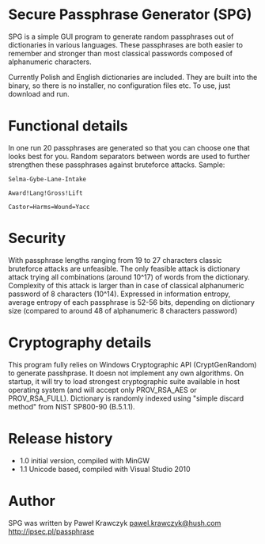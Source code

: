 ﻿
# Secure Passphrase Generator (SPG)

SPG is a simple GUI program to generate random passphrases out of dictionaries in various languages. These passphrases are both easier to remember and stronger than most classical passwords composed of alphanumeric characters.

Currently Polish and English dictionaries are included. They are built into the binary, so there is no installer, no configuration files etc. To use, just download and run.

# Functional details

In one run 20 passphrases are generated so that you can choose one that looks best for you. Random separators between words are used to further strengthen these passphrases against bruteforce attacks. Sample:

`Selma-Gybe-Lane-Intake`

`Award!Lang!Gross!Lift`

`Castor=Harms=Wound=Yacc`

# Security

With passphrase lengths ranging from 19 to 27 characters classic bruteforce attacks are unfeasible. The only feasible attack is dictionary attack trying all combinations (around 10^17) of words from the dictionary. Complexity of this attack is larger than in case of classical alphanumeric password of 8 characters (10^14). Expressed in information entropy, average entropy of each passphrase is 52-56 bits, depending on dictionary size (compared to around 48 of alphanumeric 8 characters password)

# Cryptography details

This program fully relies on Windows Cryptographic API (CryptGenRandom) to generate passhprase. It doesn not implement any own algorithms. On startup, it will try to load strongest cryptographic suite available in host operating system (and will accept only PROV_RSA_AES or PROV_RSA_FULL). Dictionary is randomly indexed using "simple discard method" from NIST SP800-90 (B.5.1.1).

# Release history

* 1.0		initial version, compiled with MinGW
* 1.1		Unicode based, compiled with Visual Studio 2010

# Author

SPG was written by Paweł Krawczyk <pawel.krawczyk@hush.com> http://ipsec.pl/passphrase
